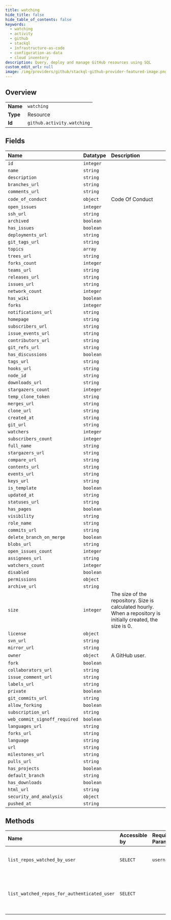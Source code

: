 ```yaml
---
title: watching
hide_title: false
hide_table_of_contents: false
keywords:
  - watching
  - activity
  - github    
  - stackql
  - infrastructure-as-code
  - configuration-as-data
  - cloud inventory
description: Query, deploy and manage GitHub resources using SQL
custom_edit_url: null
image: /img/providers/github/stackql-github-provider-featured-image.png
---
```

  
    

## Overview
<table><tbody>
<tr><td><b>Name</b></td><td><code>watching</code></td></tr>
<tr><td><b>Type</b></td><td>Resource</td></tr>
<tr><td><b>Id</b></td><td><code>github.activity.watching</code></td></tr>
</tbody></table>

## Fields
| Name | Datatype | Description |
|:-----|:---------|:------------|
| `id` | `integer` |  |
| `name` | `string` |  |
| `description` | `string` |  |
| `branches_url` | `string` |  |
| `comments_url` | `string` |  |
| `code_of_conduct` | `object` | Code Of Conduct |
| `open_issues` | `integer` |  |
| `ssh_url` | `string` |  |
| `archived` | `boolean` |  |
| `has_issues` | `boolean` |  |
| `deployments_url` | `string` |  |
| `git_tags_url` | `string` |  |
| `topics` | `array` |  |
| `trees_url` | `string` |  |
| `forks_count` | `integer` |  |
| `teams_url` | `string` |  |
| `releases_url` | `string` |  |
| `issues_url` | `string` |  |
| `network_count` | `integer` |  |
| `has_wiki` | `boolean` |  |
| `forks` | `integer` |  |
| `notifications_url` | `string` |  |
| `homepage` | `string` |  |
| `subscribers_url` | `string` |  |
| `issue_events_url` | `string` |  |
| `contributors_url` | `string` |  |
| `git_refs_url` | `string` |  |
| `has_discussions` | `boolean` |  |
| `tags_url` | `string` |  |
| `hooks_url` | `string` |  |
| `node_id` | `string` |  |
| `downloads_url` | `string` |  |
| `stargazers_count` | `integer` |  |
| `temp_clone_token` | `string` |  |
| `merges_url` | `string` |  |
| `clone_url` | `string` |  |
| `created_at` | `string` |  |
| `git_url` | `string` |  |
| `watchers` | `integer` |  |
| `subscribers_count` | `integer` |  |
| `full_name` | `string` |  |
| `stargazers_url` | `string` |  |
| `compare_url` | `string` |  |
| `contents_url` | `string` |  |
| `events_url` | `string` |  |
| `keys_url` | `string` |  |
| `is_template` | `boolean` |  |
| `updated_at` | `string` |  |
| `statuses_url` | `string` |  |
| `has_pages` | `boolean` |  |
| `visibility` | `string` |  |
| `role_name` | `string` |  |
| `commits_url` | `string` |  |
| `delete_branch_on_merge` | `boolean` |  |
| `blobs_url` | `string` |  |
| `open_issues_count` | `integer` |  |
| `assignees_url` | `string` |  |
| `watchers_count` | `integer` |  |
| `disabled` | `boolean` |  |
| `permissions` | `object` |  |
| `archive_url` | `string` |  |
| `size` | `integer` | The size of the repository. Size is calculated hourly. When a repository is initially created, the size is 0. |
| `license` | `object` |  |
| `svn_url` | `string` |  |
| `mirror_url` | `string` |  |
| `owner` | `object` | A GitHub user. |
| `fork` | `boolean` |  |
| `collaborators_url` | `string` |  |
| `issue_comment_url` | `string` |  |
| `labels_url` | `string` |  |
| `private` | `boolean` |  |
| `git_commits_url` | `string` |  |
| `allow_forking` | `boolean` |  |
| `subscription_url` | `string` |  |
| `web_commit_signoff_required` | `boolean` |  |
| `languages_url` | `string` |  |
| `forks_url` | `string` |  |
| `language` | `string` |  |
| `url` | `string` |  |
| `milestones_url` | `string` |  |
| `pulls_url` | `string` |  |
| `has_projects` | `boolean` |  |
| `default_branch` | `string` |  |
| `has_downloads` | `boolean` |  |
| `html_url` | `string` |  |
| `security_and_analysis` | `object` |  |
| `pushed_at` | `string` |  |
## Methods
| Name | Accessible by | Required Params | Description |
|:-----|:--------------|:----------------|:------------|
| `list_repos_watched_by_user` | `SELECT` | `username` | Lists repositories a user is watching. |
| `list_watched_repos_for_authenticated_user` | `SELECT` |  | Lists repositories the authenticated user is watching. |
